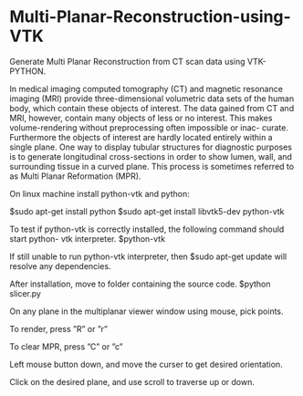 Multi-Planar-Reconstruction-using-VTK
=====================================

Generate Multi Planar Reconstruction from CT scan data using VTK-PYTHON.

In medical imaging computed tomography (CT) and magnetic resonance imaging (MRI) provide three-dimensional volumetric data sets of the human body, which contain these objects of interest. The data gained from CT and MRI, however, contain many objects of less or no interest. This makes volume-rendering without preprocessing often impossible or inac-
curate. Furthermore the objects of interest are hardly located entirely within a single plane. One way to display tubular structures for diagnostic purposes is to generate longitudinal 
cross-sections in order to show lumen, wall, and surrounding tissue in a curved plane. This process is sometimes referred to as Multi Planar Reformation (MPR).

On linux machine install python-vtk and python:

$sudo apt-get install python
$sudo apt-get install libvtk5-dev python-vtk

To test if python-vtk is correctly installed, the following command should start python-
vtk interpreter.
$python-vtk

If still unable to run python-vtk interpreter, then
$sudo apt-get update
will resolve any dependencies.

After installation, move to folder containing the source code.
$python slicer.py

On any plane in the multiplanar viewer window using mouse, pick points.

To render, press ”R” or ”r”

To clear MPR, press ”C” or ”c”

Left mouse button down, and move the curser to get desired orientation.

Click on the desired plane, and use scroll to traverse up or down.
